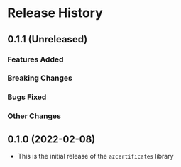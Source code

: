 # Release History

## 0.1.1 (Unreleased)

### Features Added

### Breaking Changes

### Bugs Fixed

### Other Changes

## 0.1.0 (2022-02-08)
* This is the initial release of the `azcertificates` library
